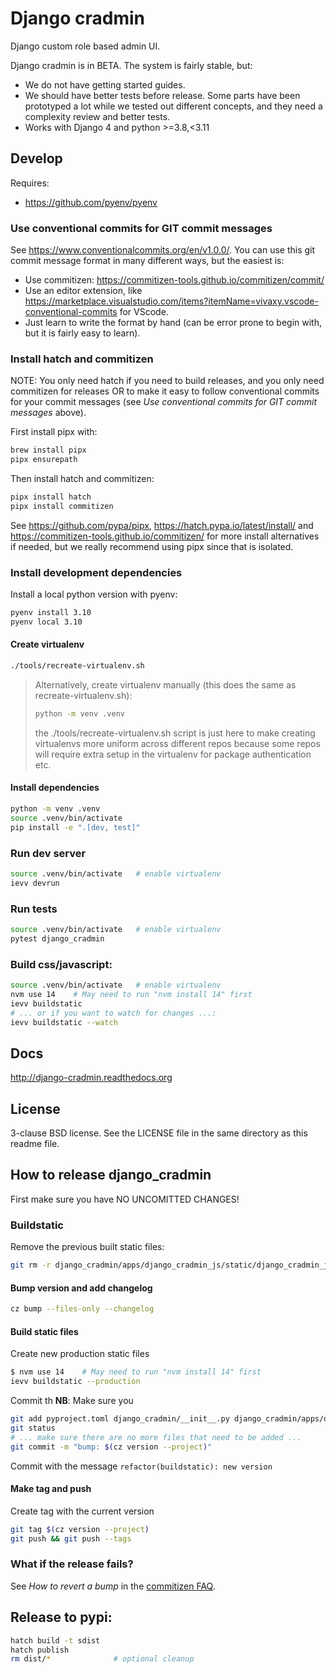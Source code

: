 # Django cradmin

Django custom role based admin UI.

Django cradmin is in BETA. The system is fairly stable, but:

- We do not have getting started guides.
- We should have better tests before release. Some parts have been prototyped
  a lot while we tested out different concepts, and they need a complexity
  review and better tests.
- Works with Django 4 and python >=3.8,<3.11

## Develop
Requires:
- https://github.com/pyenv/pyenv


### Use conventional commits for GIT commit messages
See https://www.conventionalcommits.org/en/v1.0.0/.
You can use this git commit message format in many different ways, but the easiest is:

- Use commitizen: https://commitizen-tools.github.io/commitizen/commit/
- Use an editor extension, like https://marketplace.visualstudio.com/items?itemName=vivaxy.vscode-conventional-commits for VScode.
- Just learn to write the format by hand (can be error prone to begin with, but it is fairly easy to learn).


### Install hatch and commitizen
NOTE: You only need hatch if you need to build releases, and you
only need commitizen for releases OR to make it easy to follow
conventional commits for your commit messages
(see _Use conventional commits for GIT commit messages_ above).

First install pipx with:
```bash
brew install pipx
pipx ensurepath
```

Then install hatch and commitizen:
```bash
pipx install hatch 
pipx install commitizen
```

See https://github.com/pypa/pipx, https://hatch.pypa.io/latest/install/
and https://commitizen-tools.github.io/commitizen/ for more install alternatives if
needed, but we really recommend using pipx since that is isolated.


### Install development dependencies

Install a local python version with pyenv:
```bash
pyenv install 3.10
pyenv local 3.10
```

#### Create virtualenv
```bash
./tools/recreate-virtualenv.sh
```

> Alternatively, create virtualenv manually (this does the same as recreate-virtualenv.sh):
> ```bash
> python -m venv .venv
> ```
> the ./tools/recreate-virtualenv.sh script is just here to make creating virtualenvs more uniform
> across different repos because some repos will require extra setup in the virtualenv
> for package authentication etc.

#### Install dependencies
```bash
python -m venv .venv
source .venv/bin/activate
pip install -e ".[dev, test]"
```

### Run dev server
```bash
source .venv/bin/activate   # enable virtualenv
ievv devrun
```

### Run tests
```bash
source .venv/bin/activate   # enable virtualenv
pytest django_cradmin
```

### Build css/javascript:
```bash
source .venv/bin/activate   # enable virtualenv
nvm use 14    # May need to run "nvm install 14" first
ievv buildstatic
# ... or if you want to watch for changes ...:
ievv buildstatic --watch
```


## Docs
http://django-cradmin.readthedocs.org


## License
3-clause BSD license. See the LICENSE file in the same directory as this readme file.


## How to release django_cradmin
First make sure you have NO UNCOMITTED CHANGES!

### Buildstatic
Remove the previous built static files:
```bash
git rm -r django_cradmin/apps/django_cradmin_js/static/django_cradmin_js/ django_cradmin/apps/django_cradmin_styles/static/django_cradmin_styles/
```

#### Bump version and add changelog
```bash
cz bump --files-only --changelog
```

#### Build static files
Create new production static files
```bash
$ nvm use 14    # May need to run "nvm install 14" first
ievv buildstatic --production
```

Commit th
__NB__: Make sure you 
```bash
git add pyproject.toml django_cradmin/__init__.py django_cradmin/apps/django_cradmin_js/static/django_cradmin_js/ django_cradmin/apps/django_cradmin_styles/static/django_cradmin_styles/
git status
# ... make sure there are no more files that need to be added ...
git commit -m "bump: $(cz version --project)"
```

Commit with the message `refactor(buildstatic): new version`

#### Make tag and push
Create tag with the current version
```bash
git tag $(cz version --project)
git push && git push --tags
```

### What if the release fails?
See _How to revert a bump_ in the [commitizen FAQ](https://commitizen-tools.github.io/commitizen/faq/#how-to-revert-a-bump).

## Release to pypi:
```bash
hatch build -t sdist
hatch publish
rm dist/*              # optional cleanup
```
